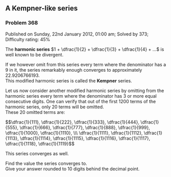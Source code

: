 A Kempner-like series
---------------------

### Problem 368

Published on Sunday, 22nd January 2012, 01:00 am; Solved by 373;
Difficulty rating: 45%

The **harmonic series** \$1 + \\dfrac{1}{2} + \\dfrac{1}{3} +
\\dfrac{1}{4} + ...\$ is well known to be divergent.

If we however omit from this series every term where the denominator has
a 9 in it, the series remarkably enough converges to approximately
22.9206766193.\
 This modified harmonic series is called the **Kempner** series.

Let us now consider another modified harmonic series by omitting from
the harmonic series every term where the denominator has 3 or more equal
consecutive digits. One can verify that out of the first 1200 terms of
the harmonic series, only 20 terms will be omitted.\
 These 20 omitted terms are:

\$\$\\dfrac{1}{111}, \\dfrac{1}{222}, \\dfrac{1}{333}, \\dfrac{1}{444},
\\dfrac{1}{555}, \\dfrac{1}{666}, \\dfrac{1}{777}, \\dfrac{1}{888},
\\dfrac{1}{999}, \\dfrac{1}{1000}, \\dfrac{1}{1110}, \\\\\\
\\dfrac{1}{1111}, \\dfrac{1}{1112}, \\dfrac{1}{1113}, \\dfrac{1}{1114},
\\dfrac{1}{1115}, \\dfrac{1}{1116}, \\dfrac{1}{1117}, \\dfrac{1}{1118},
\\dfrac{1}{1119}\$\$

This series converges as well.

Find the value the series converges to.\
 Give your answer rounded to 10 digits behind the decimal point.
